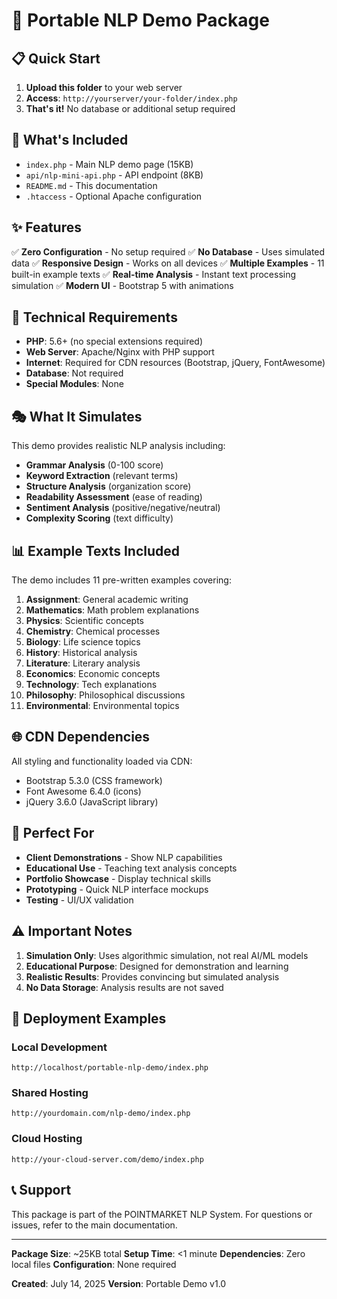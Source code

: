 # 🎯 Portable NLP Demo Package

## 📋 Quick Start

1. **Upload this folder** to your web server
2. **Access**: `http://yourserver/your-folder/index.php`
3. **That's it!** No database or additional setup required

## 📁 What's Included

- `index.php` - Main NLP demo page (15KB)
- `api/nlp-mini-api.php` - API endpoint (8KB)
- `README.md` - This documentation
- `.htaccess` - Optional Apache configuration

## ✨ Features

✅ **Zero Configuration** - No setup required
✅ **No Database** - Uses simulated data
✅ **Responsive Design** - Works on all devices
✅ **Multiple Examples** - 11 built-in example texts
✅ **Real-time Analysis** - Instant text processing simulation
✅ **Modern UI** - Bootstrap 5 with animations

## 🔧 Technical Requirements

- **PHP**: 5.6+ (no special extensions required)
- **Web Server**: Apache/Nginx with PHP support
- **Internet**: Required for CDN resources (Bootstrap, jQuery, FontAwesome)
- **Database**: Not required
- **Special Modules**: None

## 🎭 What It Simulates

This demo provides realistic NLP analysis including:

- **Grammar Analysis** (0-100 score)
- **Keyword Extraction** (relevant terms)
- **Structure Analysis** (organization score)
- **Readability Assessment** (ease of reading)
- **Sentiment Analysis** (positive/negative/neutral)
- **Complexity Scoring** (text difficulty)

## 📊 Example Texts Included

The demo includes 11 pre-written examples covering:

1. **Assignment**: General academic writing
2. **Mathematics**: Math problem explanations
3. **Physics**: Scientific concepts
4. **Chemistry**: Chemical processes
5. **Biology**: Life science topics
6. **History**: Historical analysis
7. **Literature**: Literary analysis
8. **Economics**: Economic concepts
9. **Technology**: Tech explanations
10. **Philosophy**: Philosophical discussions
11. **Environmental**: Environmental topics

## 🌐 CDN Dependencies

All styling and functionality loaded via CDN:

- Bootstrap 5.3.0 (CSS framework)
- Font Awesome 6.4.0 (icons)
- jQuery 3.6.0 (JavaScript library)

## 🎯 Perfect For

- **Client Demonstrations** - Show NLP capabilities
- **Educational Use** - Teaching text analysis concepts
- **Portfolio Showcase** - Display technical skills
- **Prototyping** - Quick NLP interface mockups
- **Testing** - UI/UX validation

## ⚠️ Important Notes

1. **Simulation Only**: Uses algorithmic simulation, not real AI/ML models
2. **Educational Purpose**: Designed for demonstration and learning
3. **Realistic Results**: Provides convincing but simulated analysis
4. **No Data Storage**: Analysis results are not saved

## 🚀 Deployment Examples

### Local Development
```
http://localhost/portable-nlp-demo/index.php
```

### Shared Hosting
```
http://yourdomain.com/nlp-demo/index.php
```

### Cloud Hosting
```
http://your-cloud-server.com/demo/index.php
```

## 📞 Support

This package is part of the POINTMARKET NLP System.
For questions or issues, refer to the main documentation.

---

**Package Size**: ~25KB total
**Setup Time**: <1 minute
**Dependencies**: Zero local files
**Configuration**: None required

**Created**: July 14, 2025
**Version**: Portable Demo v1.0